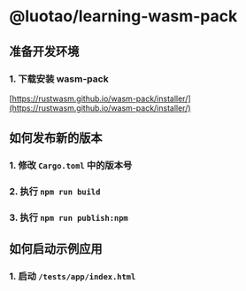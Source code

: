 # @luotao/learning-wasm-pack

## 准备开发环境

### 1. 下载安装 wasm-pack

[https://rustwasm.github.io/wasm-pack/installer/](https://rustwasm.github.io/wasm-pack/installer/)

## 如何发布新的版本

### 1. 修改 `Cargo.toml` 中的版本号

### 2. 执行 `npm run build`

### 3. 执行 `npm run publish:npm`

## 如何启动示例应用

### 1. 启动 `/tests/app/index.html`